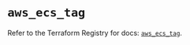 # `aws_ecs_tag`

Refer to the Terraform Registry for docs: [`aws_ecs_tag`](https://registry.terraform.io/providers/hashicorp/aws/6.7.0/docs/resources/ecs_tag).
